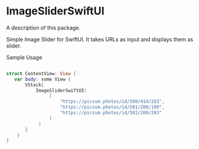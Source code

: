 # ImageSliderSwiftUI

A description of this package.

Simple Image Slider for SwiftUI. It takes URLs as input and displays them as slider.

Sample Usage 

```swift

struct ContentView: View {
   var body: some View {
       VStack{
           ImageSliderSwiftUI(
                [   
                    "https://picsum.photos/id/500/414/283",
                    "https://picsum.photos/id/501/200/100",
                    "https://picsum.photos/id/502/200/283"
                ]
            )
       }
    }
}

```
